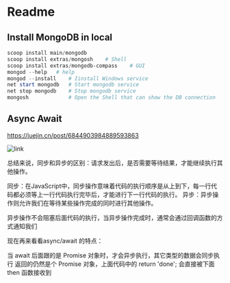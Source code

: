 # Readme

## Install MongoDB in local

```powershell
scoop install main/mongodb
scoop install extras/mongosh    # Shell
scoop install extras/mongodb-compass    # GUI
mongod --help   # help
mongod --install    # Iinstall Windows service
net start mongodb   # Start mongodb service
net stop mongodb    # Stop mongodb service
mongosh             # Open the Shell that can show the DB connection
```

## Async Await

https://juejin.cn/post/6844903984889593863


![link](https://cloud.tencent.com/developer/article/1665737)

总结来说，同步和异步的区别：请求发出后，是否需要等待结果，才能继续执行其他操作。

同步：在JavaScript中，同步操作意味着代码的执行顺序是从上到下，每一行代码都必须等上一行代码执行完毕后，才能进行下一行代码的执行。 
异步：异步操作则允许我们在等待某些操作完成的同时进行其他操作。 

异步操作不会阻塞后面代码的执行，当异步操作完成时，通常会通过回调函数的方式通知我们

现在再来看看async/await 的特点：

当 await 后面跟的是 Promise 对象时，才会异步执行，其它类型的数据会同步执行
返回的仍然是个 Promise 对象，上面代码中的 return 'done'; 会直接被下面 then 函数接收到